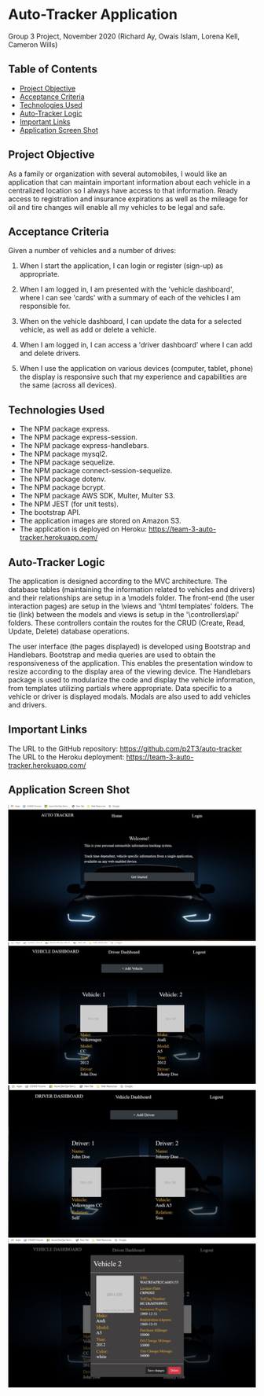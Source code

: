 # Auto-Tracker Application

Group 3 Project, November 2020
(Richard Ay, Owais Islam, Lorena Kell, Cameron Wills)

## Table of Contents
* [Project Objective](#project-objective)
* [Acceptance Criteria](#acceptance-criteria)
* [Technologies Used](#technologies-used)
* [Auto-Tracker Logic](#auto-tracker-logic)
* [Important Links](#important-links)
* [Application Screen Shot](#application-screen-shot)


## Project Objective
As a family or organization with several automobiles, I would like an application that can maintain important information about each vehicle in a centralized location so I always have access to that information.  Ready access to registration and insurance expirations as well as the mileage for oil and tire changes will enable all my vehicles to be legal and safe.

## Acceptance Criteria
Given a number of vehicles and a number of drives:

1) When I start the application, I can login or register (sign-up) as appropriate.

2) When I am logged in, I am presented with the 'vehicle dashboard', where I can see 'cards' with a summary of each of the vehicles I am responsible for.

3) When on the vehicle dashboard, I can update the data for a selected vehicle, as well as add or delete a vehicle.

4) When I am logged in, I can access a 'driver dashboard' where I can add and delete drivers.

5) When I use the application on various devices (computer, tablet, phone) the display is responsive such that my experience and capabilities are the same (across all devices).

## Technologies Used
* The NPM package express.
* The NPM package express-session.
* The NPM package express-handlebars.
* The NPM package mysql2.
* The NPM package sequelize.
* The NPM package connect-session-sequelize.
* The NPM package dotenv.
* The NPM package bcrypt.
* The NPM package AWS SDK, Multer, Multer S3.
* The NPM JEST (for unit tests).
* The bootstrap API.
* The application images are stored on Amazon S3.
* The application is deployed on Heroku: https://team-3-auto-tracker.herokuapp.com/


## Auto-Tracker Logic
The application is designed according to the MVC architecture.  The database tables (maintaining the information related to vehicles and drivers)  and their relationships are setup in a \models folder.  The front-end (the user interaction pages) are setup in the \views and '\html templates' folders.  The tie (link) between the models and views is setup in the '\controllers\api' folders.  These controllers contain the routes for the CRUD (Create, Read, Update, Delete) database operations.

The user interface (the pages displayed) is developed using Bootstrap and Handlebars.  Bootstrap and media queries are used to obtain the responsiveness of the application. This enables the presentation window to resize according to the display area of the viewing device.  The Handlebars package is used to modularize the code and display the vehicle information, from templates utilizing partials where appropriate.  Data specific to a vehicle or driver is displayed modals.  Modals are also used to add vehicles and drivers.

## Important Links
The URL to the GitHub repository: https://github.com/p2T3/auto-tracker 
The URL to the Heroku deployment: https://team-3-auto-tracker.herokuapp.com/ 

## Application Screen Shot
![Auto-Tracker Image](./screen-capture1.jpg)
![Auto-Tracker Image](./screen-capture2.jpg)
![Auto-Tracker Image](./screen-capture3.jpg)
![Auto-Tracker Image](./screen-capture4.jpg)